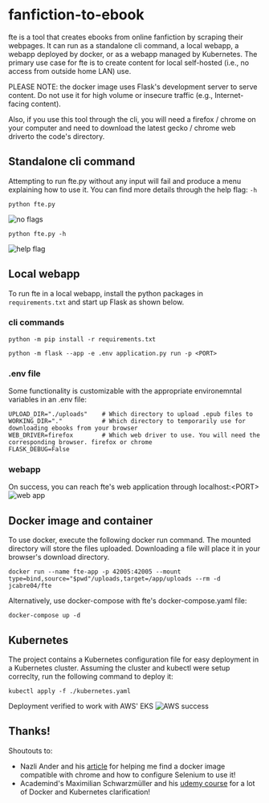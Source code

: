 # fanfiction-to-ebook
fte is a tool that creates ebooks from online fanfiction by scraping their webpages. It can run as a standalone cli command, a local webapp, a webapp deployed by docker, or as a webapp managed by Kubernetes. The primary use case for fte is to create content for local self-hosted (i.e., no access from outside home LAN) use.

PLEASE NOTE: the docker image uses Flask's development server to serve content. Do not use it for high volume or insecure traffic (e.g., Internet-facing content). 

Also, if you use this tool through the cli, you will need a firefox / chrome on your computer and need to download the latest gecko / chrome web driverto the code's directory.

## Standalone cli command
Attempting to run fte.py without any input will fail and produce a menu explaining how to use it. You can find more details through the help flag: `-h`
```
python fte.py
```
![no flags](https://i.imgur.com/U8EWzfJ.png)
```
python fte.py -h
```
![help flag](https://i.imgur.com/xVernrA.png)

## Local webapp
To run fte in a local webapp, install the python packages in `requirements.txt` and start up Flask as shown below.
### cli commands
```
python -m pip install -r requirements.txt

python -m flask --app -e .env application.py run -p <PORT> 
```

### .env file
Some functionality is customizable with the appropriate environemntal variables in an .env file:
```
UPLOAD_DIR="./uploads"    # Which directory to upload .epub files to
WORKING_DIR="."           # Which directory to temporarily use for downloading ebooks from your browser
WEB_DRIVER=firefox        # Which web driver to use. You will need the corresponding browser. firefox or chrome
FLASK_DEBUG=False
```

### webapp
On success, you can reach fte's web application through localhost:\<PORT\>
![web app](https://i.imgur.com/KJizwMQ.png)

## Docker image and container
To use docker, execute the following docker run command. The mounted directory will store the files uploaded. Downloading a file will place it in your browser's download directory.
```
docker run --name fte-app -p 42005:42005 --mount type=bind,source="$pwd"/uploads,target=/app/uploads --rm -d jcabre04/fte
```

Alternatively, use docker-compose with fte's docker-compose.yaml file:
```
docker-compose up -d
```

## Kubernetes
The project contains a Kubernetes configuration file for easy deployment in a Kubernetes cluster. Assuming the cluster and kubectl were setup correclty, run the following command to deploy it:
```
kubectl apply -f ./kubernetes.yaml
```
Deployment verified to work with AWS' EKS
![AWS success](https://i.imgur.com/hDxgABe.png)

## Thanks!
Shoutouts to:
- Nazli Ander and his [article](https://nander.cc/using-selenium-within-a-docker-container) for helping me find a docker image compatible with chrome and how to configure Selenium to use it! 
- Academind's Maximilian Schwarzmüller and his [udemy course](https://www.udemy.com/course/docker-kubernetes-the-practical-guide/) for a lot of Docker and Kubernetes clarification!
